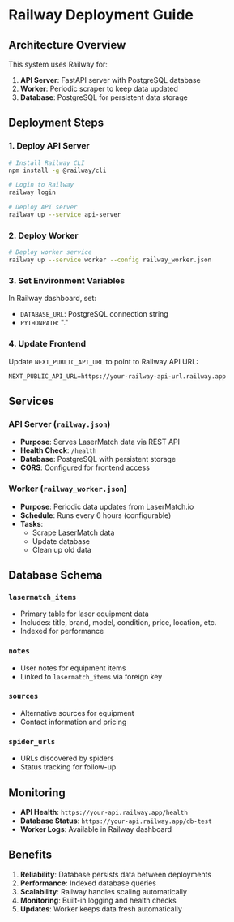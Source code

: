 # Railway Deployment Guide

## Architecture Overview

This system uses Railway for:
1. **API Server**: FastAPI server with PostgreSQL database
2. **Worker**: Periodic scraper to keep data updated
3. **Database**: PostgreSQL for persistent data storage

## Deployment Steps

### 1. Deploy API Server
```bash
# Install Railway CLI
npm install -g @railway/cli

# Login to Railway
railway login

# Deploy API server
railway up --service api-server
```

### 2. Deploy Worker
```bash
# Deploy worker service
railway up --service worker --config railway_worker.json
```

### 3. Set Environment Variables
In Railway dashboard, set:
- `DATABASE_URL`: PostgreSQL connection string
- `PYTHONPATH`: "."

### 4. Update Frontend
Update `NEXT_PUBLIC_API_URL` to point to Railway API URL:
```
NEXT_PUBLIC_API_URL=https://your-railway-api-url.railway.app
```

## Services

### API Server (`railway.json`)
- **Purpose**: Serves LaserMatch data via REST API
- **Health Check**: `/health`
- **Database**: PostgreSQL with persistent storage
- **CORS**: Configured for frontend access

### Worker (`railway_worker.json`)
- **Purpose**: Periodic data updates from LaserMatch.io
- **Schedule**: Runs every 6 hours (configurable)
- **Tasks**: 
  - Scrape LaserMatch data
  - Update database
  - Clean up old data

## Database Schema

### `lasermatch_items`
- Primary table for laser equipment data
- Includes: title, brand, model, condition, price, location, etc.
- Indexed for performance

### `notes`
- User notes for equipment items
- Linked to `lasermatch_items` via foreign key

### `sources`
- Alternative sources for equipment
- Contact information and pricing

### `spider_urls`
- URLs discovered by spiders
- Status tracking for follow-up

## Monitoring

- **API Health**: `https://your-api.railway.app/health`
- **Database Status**: `https://your-api.railway.app/db-test`
- **Worker Logs**: Available in Railway dashboard

## Benefits

1. **Reliability**: Database persists data between deployments
2. **Performance**: Indexed database queries
3. **Scalability**: Railway handles scaling automatically
4. **Monitoring**: Built-in logging and health checks
5. **Updates**: Worker keeps data fresh automatically
